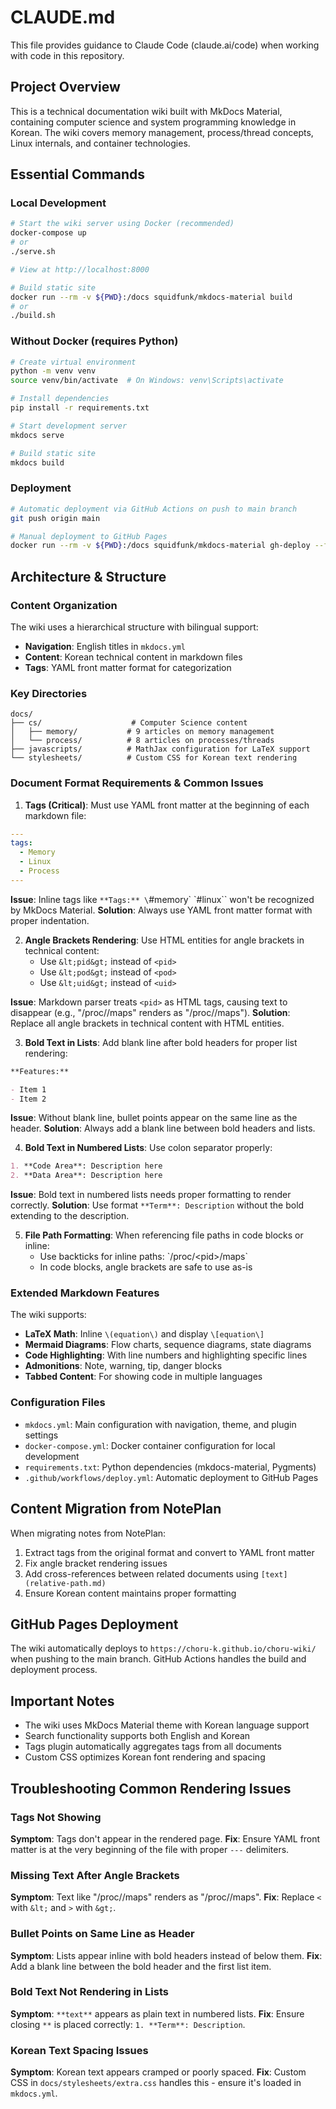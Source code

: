 # CLAUDE.md

This file provides guidance to Claude Code (claude.ai/code) when working with code in this repository.

## Project Overview

This is a technical documentation wiki built with MkDocs Material, containing computer science and system programming knowledge in Korean. The wiki covers memory management, process/thread concepts, Linux internals, and container technologies.

## Essential Commands

### Local Development
```bash
# Start the wiki server using Docker (recommended)
docker-compose up
# or
./serve.sh

# View at http://localhost:8000

# Build static site
docker run --rm -v ${PWD}:/docs squidfunk/mkdocs-material build
# or
./build.sh
```

### Without Docker (requires Python)
```bash
# Create virtual environment
python -m venv venv
source venv/bin/activate  # On Windows: venv\Scripts\activate

# Install dependencies
pip install -r requirements.txt

# Start development server
mkdocs serve

# Build static site
mkdocs build
```

### Deployment
```bash
# Automatic deployment via GitHub Actions on push to main branch
git push origin main

# Manual deployment to GitHub Pages
docker run --rm -v ${PWD}:/docs squidfunk/mkdocs-material gh-deploy --force
```

## Architecture & Structure

### Content Organization
The wiki uses a hierarchical structure with bilingual support:
- **Navigation**: English titles in `mkdocs.yml`
- **Content**: Korean technical content in markdown files
- **Tags**: YAML front matter format for categorization

### Key Directories
```
docs/
├── cs/                    # Computer Science content
│   ├── memory/           # 9 articles on memory management
│   └── process/          # 8 articles on processes/threads
├── javascripts/          # MathJax configuration for LaTeX support
└── stylesheets/          # Custom CSS for Korean text rendering
```

### Document Format Requirements & Common Issues

1. **Tags (Critical)**: Must use YAML front matter at the beginning of each markdown file:
```yaml
---
tags:
  - Memory
  - Linux
  - Process
---
```
**Issue**: Inline tags like `**Tags:** \`#memory\` \`#linux\`` won't be recognized by MkDocs Material.
**Solution**: Always use YAML front matter format with proper indentation.

2. **Angle Brackets Rendering**: Use HTML entities for angle brackets in technical content:
   - Use `&lt;pid&gt;` instead of `<pid>`
   - Use `&lt;pod&gt;` instead of `<pod>`
   - Use `&lt;uid&gt;` instead of `<uid>`
   
**Issue**: Markdown parser treats `<pid>` as HTML tags, causing text to disappear (e.g., "/proc/<pid>/maps" renders as "/proc//maps").
**Solution**: Replace all angle brackets in technical content with HTML entities.

3. **Bold Text in Lists**: Add blank line after bold headers for proper list rendering:
```markdown
**Features:**

- Item 1
- Item 2
```
**Issue**: Without blank line, bullet points appear on the same line as the header.
**Solution**: Always add a blank line between bold headers and lists.

4. **Bold Text in Numbered Lists**: Use colon separator properly:
```markdown
1. **Code Area**: Description here
2. **Data Area**: Description here
```
**Issue**: Bold text in numbered lists needs proper formatting to render correctly.
**Solution**: Use format `**Term**: Description` without the bold extending to the description.

5. **File Path Formatting**: When referencing file paths in code blocks or inline:
   - Use backticks for inline paths: \`/proc/&lt;pid&gt;/maps\`
   - In code blocks, angle brackets are safe to use as-is

### Extended Markdown Features

The wiki supports:
- **LaTeX Math**: Inline `\(equation\)` and display `\[equation\]`
- **Mermaid Diagrams**: Flow charts, sequence diagrams, state diagrams
- **Code Highlighting**: With line numbers and highlighting specific lines
- **Admonitions**: Note, warning, tip, danger blocks
- **Tabbed Content**: For showing code in multiple languages

### Configuration Files

- `mkdocs.yml`: Main configuration with navigation, theme, and plugin settings
- `docker-compose.yml`: Docker container configuration for local development
- `requirements.txt`: Python dependencies (mkdocs-material, Pygments)
- `.github/workflows/deploy.yml`: Automatic deployment to GitHub Pages

## Content Migration from NotePlan

When migrating notes from NotePlan:
1. Extract tags from the original format and convert to YAML front matter
2. Fix angle bracket rendering issues
3. Add cross-references between related documents using `[text](relative-path.md)`
4. Ensure Korean content maintains proper formatting

## GitHub Pages Deployment

The wiki automatically deploys to `https://choru-k.github.io/choru-wiki/` when pushing to the main branch. GitHub Actions handles the build and deployment process.

## Important Notes

- The wiki uses MkDocs Material theme with Korean language support
- Search functionality supports both English and Korean
- Tags plugin automatically aggregates tags from all documents
- Custom CSS optimizes Korean font rendering and spacing

## Troubleshooting Common Rendering Issues

### Tags Not Showing
**Symptom**: Tags don't appear in the rendered page.
**Fix**: Ensure YAML front matter is at the very beginning of the file with proper `---` delimiters.

### Missing Text After Angle Brackets
**Symptom**: Text like "/proc/<pid>/maps" renders as "/proc//maps".
**Fix**: Replace `<` with `&lt;` and `>` with `&gt;`.

### Bullet Points on Same Line as Header
**Symptom**: Lists appear inline with bold headers instead of below them.
**Fix**: Add a blank line between the bold header and the first list item.

### Bold Text Not Rendering in Lists
**Symptom**: `**text**` appears as plain text in numbered lists.
**Fix**: Ensure closing `**` is placed correctly: `1. **Term**: Description`.

### Korean Text Spacing Issues
**Symptom**: Korean text appears cramped or poorly spaced.
**Fix**: Custom CSS in `docs/stylesheets/extra.css` handles this - ensure it's loaded in `mkdocs.yml`.